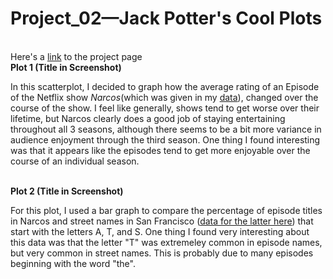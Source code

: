 # Project_02—Jack Potter's Cool Plots

\
Here's a [link](https://github.com/mikeizbicki/cmc-csci040/tree/2022fall/project_02) to the project page 
\
**Plot 1  (Title in Screenshot)**


In this scatterplot, I decided to graph how the average rating of an Episode of the Netflix show *Narcos*(which was given in my [data](http://api.tvmaze.com/singlesearch/shows?q=narcos&embed=episodes)), changed over the course of the show. I feel like generally, shows tend to get worse over their lifetime, but Narcos clearly does a good job of staying entertaining throughout all 3 seasons, although there seems to be a bit more variance in audience enjoyment through the third season. One thing I found interesting was that it appears like the episodes tend to get more enjoyable over the course of an individual season. 

\
**Plot 2 (Title in Screenshot)**


For this plot, I used a bar graph to compare the percentage of episode titles in Narcos and street names in San Francisco ([data for the latter here](https://catalog.data.gov/dataset/street-names)) that start with the letters A, T, and S. One thing I found very interesting about this data was that the letter "T" was extremeley common in episode names, but very common in street names. This is probably due to many episodes beginning with the word "the". 
